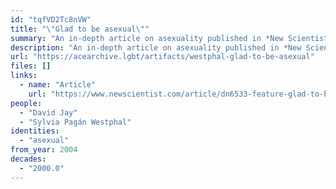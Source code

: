 ```yaml
---
id: "tqfVD2Tc8nVW"
title: "\"Glad to be asexual\""
summary: "An in-depth article on asexuality published in *New Scientist* where the author meets David Jay."
description: "An in-depth article on asexuality published in *New Scientist* where the author meets David Jay and talks about AVEN and academic research on asexuality"
url: "https://acearchive.lgbt/artifacts/westphal-glad-to-be-asexual"
files: []
links:
  - name: "Article"
    url: "https://www.newscientist.com/article/dn6533-feature-glad-to-be-asexual/"
people:
  - "David Jay"
  - "Sylvia Pagán Westphal"
identities:
  - "asexual"
from_year: 2004
decades:
  - "2000.0"
---
```

